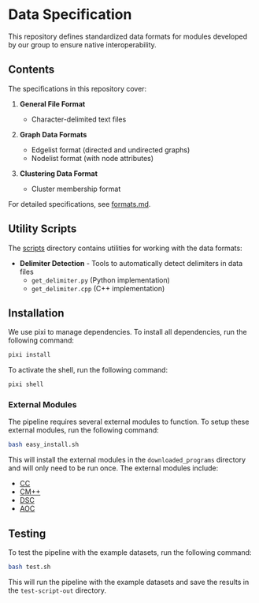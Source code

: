 # Data Specification

This repository defines standardized data formats for modules developed by our group to ensure native interoperability.

## Contents

The specifications in this repository cover:

1. **General File Format**
   - Character-delimited text files

2. **Graph Data Formats**
   - Edgelist format (directed and undirected graphs)
   - Nodelist format (with node attributes)

3. **Clustering Data Format**
   - Cluster membership format

For detailed specifications, see [formats.md](formats.md).

## Utility Scripts

The [scripts](scripts/) directory contains utilities for working with the data formats:

- **Delimiter Detection** - Tools to automatically detect delimiters in data files
  - `get_delimiter.py` (Python implementation)
  - `get_delimiter.cpp` (C++ implementation)

## Installation
We use pixi to manage dependencies. To install all dependencies, run the following command:
```bash
pixi install
```

To activate the shell, run the following command:
```bash
pixi shell
```

### External Modules
The pipeline requires several external modules to function. To setup these external modules, run the following command:
```bash
bash easy_install.sh
```

This will install the external modules in the `downloaded_programs` directory and will only need to be run once. The external modules include:
- [CC](https://github.com/MinhyukPark/constrained-clustering)
- [CM++](https://github.com/illinois-or-research-analytics/cm_pipeline)
- [DSC](https://github.com/illinois-or-research-analytics/DSC)
- [AOC](https://github.com/illinois-or-research-analytics/aocv2_rs)

## Testing
To test the pipeline with the example datasets, run the following command:
```bash
bash test.sh
```

This will run the pipeline with the example datasets and save the results in the `test-script-out` directory.